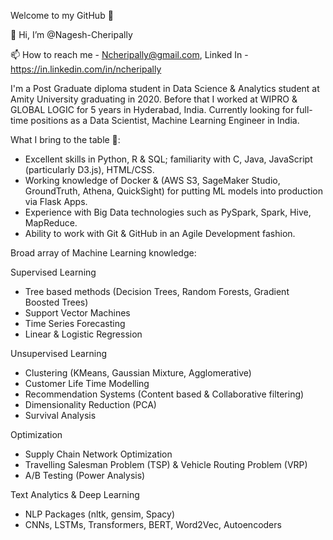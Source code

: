 Welcome to my GitHub 👋

👋 Hi, I’m @Nagesh-Cheripally

📫 How to reach me - Ncheripally@gmail.com, Linked In - https://in.linkedin.com/in/ncheripally

I'm a Post Graduate diploma student in Data Science & Analytics student at Amity University graduating in 2020. Before that I worked at WIPRO & GLOBAL LOGIC for 5 years in Hyderabad, India. Currently looking for full-time positions as a Data Scientist, Machine Learning Engineer in India.

What I bring to the table 🧠:

- Excellent skills in Python, R & SQL; familiarity with C, Java, JavaScript (particularly D3.js), HTML/CSS.
- Working knowledge of Docker & (AWS S3, SageMaker Studio, GroundTruth, Athena, QuickSight) for putting ML models into production via Flask Apps.
- Experience with Big Data technologies such as PySpark, Spark, Hive, MapReduce.
- Ability to work with Git & GitHub in an Agile Development fashion.

Broad array of Machine Learning knowledge:

Supervised Learning
 - Tree based methods (Decision Trees, Random Forests, Gradient Boosted Trees)
 - Support Vector Machines
 - Time Series Forecasting
 - Linear & Logistic Regression

Unsupervised Learning
- Clustering (KMeans, Gaussian Mixture, Agglomerative)
- Customer Life Time Modelling
- Recommendation Systems (Content based & Collaborative filtering)
- Dimensionality Reduction (PCA)
- Survival Analysis

Optimization
- Supply Chain Network Optimization
- Travelling Salesman Problem (TSP) & Vehicle Routing Problem (VRP)
- A/B Testing (Power Analysis)

Text Analytics & Deep Learning
- NLP Packages (nltk, gensim, Spacy)
- CNNs, LSTMs, Transformers, BERT, Word2Vec, Autoencoders

<!---
Nagesh-Cheripally/Nagesh-Cheripally is a ✨ special ✨ repository because its `README.md` (this file) appears on your GitHub profile.
You can click the Preview link to take a look at your changes.
--->


